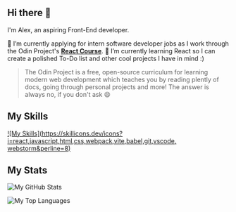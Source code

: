 ## Hi there 👋

I'm Alex, an aspiring Front-End developer.

🔭 I’m currently applying for intern software developer jobs as I work through the Odin Project's [**React Course**](https://www.theodinproject.com/paths/full-stack-javascript/courses/nodejs).
🌱 I’m currently learning React so I can create a polished To-Do list and other cool projects I have in mind :)

> The Odin Project is a free, open-source curriculum for learning modern web development which teaches you by reading plently of docs, going through personal projects and more! 
> The answer is always no, if you don't ask 😄


## My Skills

[![My Skills](https://skillicons.dev/icons?i=react,javascript,html,css,webpack,vite,babel,git,vscode, webstorm&perline=8)](https://skillicons.dev)

## My Stats

![My GitHub Stats](https://github-readme-stats.vercel.app/api?username=Frenzy017)


![My Top Languages](https://github-readme-stats.vercel.app/api/top-langs/?username=Frenzy017)


<!--
**Frenzy017/Frenzy017** is a ✨ _special_ ✨ repository because its `README.md` (this file) appears on your GitHub profile.

Here are some ideas to get you started:

- 🔭 I’m currently working on ...
- 🌱 I’m currently learning ...
- 👯 I’m looking to collaborate on ...
- 🤔 I’m looking for help with ...
- 💬 Ask me about ...
- 📫 How to reach me: ...
- 😄 Pronouns: ...
- ⚡ Fun fact: ...
-->

